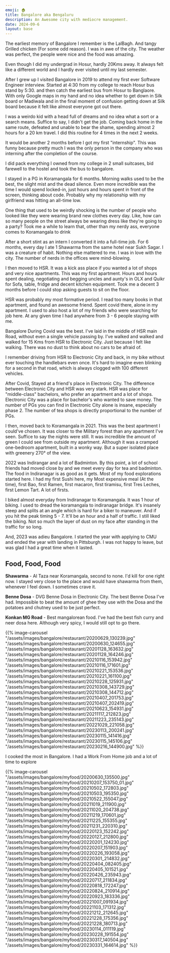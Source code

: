 ```yaml
---
emoji: 🏠
title: Bangalore aka Bengaluru
description: An Awesome city with mediocre management.
date: 2024-09-6
layout: base
---
```



The earliest memory of Bangalore I remember is the LalBagh. And tangy Grilled chicken (For some odd reason).
I was in awe of the city. The weather was perfect, the people were nice and the food was amazing.

Even though I did my undergrad in Hosur, hardly 20Kms away. It always felt like a different world and I hardly ever visited until my last semester.

After I grew up I visited Bangalore in 2019 to attend my first ever Software Engineer interview. Started at 4:30 from my college to reach Hosur bus stand by 5:30. and then catch the earliest bus from Hosur to Banglaore. With only Google maps in my hand and no idea whether to get down in Silk board or Madiwala and in the final moment of confusion getting down at Silk board because it felt like almost everyone got out there.

I was a weirdo kid with a head full of dreams and no idea what a sort or a search means. Suffice to say, I didn't get the job. Coming back home in the same route, defeated and unable to bear the shame, spending almost 2 hours for a 20 km travel. I did this routine for 4 times in the next 2 weeks.

It would be another 2 months before I got my first "internship". This was funny because pretty much I was the only person in the company who was interning after the completion of the course.

I did pack everything I owned from my college in 2 small suitcases, bid farewell to the hostel and took the bus to bangalore.

I stayed in a PG in Koramangala for 6 months. Morning walks used to be the best, the slight mist and the dead silence. Even more incredible was the time I would spend locked-in, just hours and hours spent in front of the screen, thinking about code. Probably why my relationship with my girlfriend was hitting an all-time low.

One thing that used to be weirdly shocking is the number of people who looked like they were wearing brand new clothes every day. Like, how can so many people on the street always be wearing dress like they're going to a party? Took me a while to learn that, other than my nerdy ass, everyone comes to Koramangala to drink

After a short stint as an intern I converted it into a full-time job. For 6 months, every day I ate 1 Shawarma from the same hotel near Sukh Sagar. I was a creature of habit. Nothing else mattered to me. I was in love with the city. The number of nerds in the offices were mind-blowing.

I then moved to HSR. It was a kick ass place if you wanted a lot of shops and very nice apartments. This was my first apartment. Hours and hours spent dealing, negotiating and begging uncles and aunty's in OLX and Quikr for Sofa, table, fridge and decent kitchen equipment.
Took me a decent 3 months before I could stop asking guests to sit on the floor.

HSR was probably my most formative period. I read too many books in that apartment, and found an awesome friend. Spent covid there, alone in my apartment. I used to also host a lot of my friends who were searching for job here. At any given time I had anywhere from 3 - 6 people staying with me.

Bangalore During Covid was the best. I've laid in the middle of HSR main Road, without even a single vehicle passing by.
I've walked and walked and walked for 15 Kms from HSR to Electronic City. Just because I felt like walking.
There was no dust to think about no cars to be afraid of.

I remember driving from HSR to Electronic City and back, in my bike without ever touching the handlebars even once. It's hard to imagine even blinking for a second in that road, which is always clogged with 100 different vehicles.

After Covid, Stayed at a friend's place in Electronic City. The difference between Electronic City and HSR was very stark. HSR was place for "middle-class" bachelors, who prefer an apartment and a lot of shops. Electronic City was a place for bachelor's who wanted to save money. The number of PGs you can find in Electronic City alone is insane, especially phase 2. The number of tea shops is directly proportional to the number of PGs.

I then, moved back to Koramangala in 2021. This was the best apartment I could've chosen. It was closer to the Military forest than any apartment I've seen. Suffice to say the nights were still. It was incredible the amount of green I could see from outside my apartment. Although it was a cramped one-bedroom apartment, built in a wonky way.
But a super isolated place with greenery 270° of the view.

2022 was Indirangar and a lot of Badminton. By this point, a lot of school friends had moved close by and we meet every day for tea and badminton. The food in Indiranagar is as good as it gets. Most of my food explorations started here. I had my first Sushi here, my Most expensive meal (At the time), first Bao, first Ramen, first macaron, first tiramisu, first Tres Leches, first Lemon Tart. A lot of firsts.

I biked almost everyday from Indiranagar to Koramangala. It was 1 hour of biking. I used to dread the koramangala to indiranagar bridge. It's insanely steep and splits at an angle which is hard for a biker to maneuver. And if you hit the peak timing 5 - 7. It'll be an hour and a half of traffic.
I still liked the biking. Not so much the layer of dust on my face after standing in the traffic for so long.

And, 2023 was adieu Bangalore. I started the year with applying to CMU and ended the year with landing in Pittsburgh. I was not happy to leave, but was glad I had a great time when it lasted.

## Food, Food, Food

__Shawarma__ - Al Taza near Koramangala, second to none. I'd kill for one right now. I stayed very close to the place and would have shawarma from them, whenever I feel down. I sometimes crave it.

__Benne Dosa__ - DVG Benne Dosa in Electronic City. The best Benne Dosa I've had. Impossible to beat the amount of ghee they use with the Dosa and the potatoes and chutney used to be just perfect.

__Konkan MG Road__ - Best mangalorean food. I've had the best fish curry and neer dosa here. Although very spicy, I would still opt to go there.

 {{% image-carousel "/assets/images/bangalore/restaurant/20200629_130239.jpg" "/assets/images/bangalore/restaurant/20200630_124655.jpg" "/assets/images/bangalore/restaurant/20201128_163632.jpg" "/assets/images/bangalore/restaurant/20201128_164246.jpg" "/assets/images/bangalore/restaurant/20210116_153942.jpg" "/assets/images/bangalore/restaurant/20210116_171601.jpg" "/assets/images/bangalore/restaurant/20210221_153536.jpg" "/assets/images/bangalore/restaurant/20210221_161100.jpg" "/assets/images/bangalore/restaurant/20210228_125931.jpg" "/assets/images/bangalore/restaurant/20210308_143729.jpg" "/assets/images/bangalore/restaurant/20210308_144712.jpg" "/assets/images/bangalore/restaurant/20210407_201753.jpg" "/assets/images/bangalore/restaurant/20210407_202419.jpg" "/assets/images/bangalore/restaurant/20210623_154931.jpg" "/assets/images/bangalore/restaurant/20211117_212823.jpg" "/assets/images/bangalore/restaurant/20211223_235143.jpg" "/assets/images/bangalore/restaurant/20221029_221058.jpg" "/assets/images/bangalore/restaurant/20230113_200241.jpg" "/assets/images/bangalore/restaurant/20230115_141416.jpg" "/assets/images/bangalore/restaurant/20230115_145106.jpg" "/assets/images/bangalore/restaurant/20230216_144900.jpg" %}}


I cooked the most in Bangalore. I had a Work From Home job and a lot of time to explore

{{% image-carousel "/assets/images/bangalore/myfood/20200630_135500.jpg" "/assets/images/bangalore/myfood/20210207_153750_01.jpg" "/assets/images/bangalore/myfood/20210502_172803.jpg" "/assets/images/bangalore/myfood/20210503_195350.jpg" "/assets/images/bangalore/myfood/20210522_155047.jpg" "/assets/images/bangalore/myfood/20211019_211900.jpg" "/assets/images/bangalore/myfood/20211020_204738.jpg" "/assets/images/bangalore/myfood/20211219_170601.jpg" "/assets/images/bangalore/myfood/20211225_155355.jpg" "/assets/images/bangalore/myfood/20211231_220310.jpg" "/assets/images/bangalore/myfood/20220123_152242.jpg" "/assets/images/bangalore/myfood/20220127_212800.jpg" "/assets/images/bangalore/myfood/20220201_124230.jpg" "/assets/images/bangalore/myfood/20220207_151903.jpg" "/assets/images/bangalore/myfood/20220226_193058.jpg" "/assets/images/bangalore/myfood/20220301_214832.jpg" "/assets/images/bangalore/myfood/20220404_082405.jpg" "/assets/images/bangalore/myfood/20220405_101521.jpg" "/assets/images/bangalore/myfood/20220426_235943.jpg" "/assets/images/bangalore/myfood/20220717_211834.jpg" "/assets/images/bangalore/myfood/20220818_172247.jpg" "/assets/images/bangalore/myfood/20220824_210914.jpg" "/assets/images/bangalore/myfood/20220923_183336.jpg" "/assets/images/bangalore/myfood/20221007_091934.jpg" "/assets/images/bangalore/myfood/20221103_171312.jpg" "/assets/images/bangalore/myfood/20221212_212645.jpg" "/assets/images/bangalore/myfood/20221228_175356.jpg" "/assets/images/bangalore/myfood/20221228_180713.jpg" "/assets/images/bangalore/myfood/20230114_011119.jpg" "/assets/images/bangalore/myfood/20230228_191554.jpg" "/assets/images/bangalore/myfood/20230317_140504.jpg" "/assets/images/bangalore/myfood/20230331_164614.jpg" %}}


